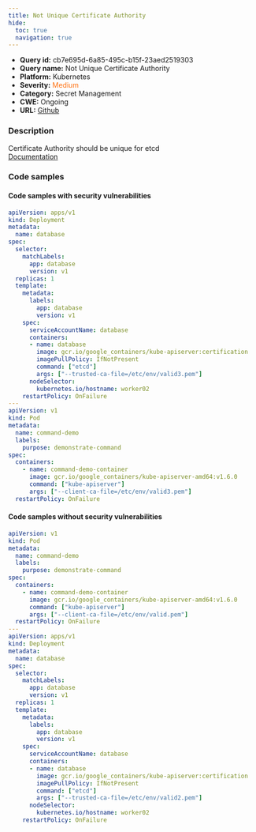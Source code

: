 ```yaml
---
title: Not Unique Certificate Authority
hide:
  toc: true
  navigation: true
---
```


<style>
  .highlight .hll {
    background-color: #ff171742;
  }
  .md-content {
    max-width: 1100px;
    margin: 0 auto;
  }
</style>

-   **Query id:** cb7e695d-6a85-495c-b15f-23aed2519303
-   **Query name:** Not Unique Certificate Authority
-   **Platform:** Kubernetes
-   **Severity:** <span style="color:#ff7213">Medium</span>
-   **Category:** Secret Management
-   **CWE:** Ongoing
-   **URL:** [Github](https://github.com/Checkmarx/kics/tree/master/assets/queries/k8s/not_unique_certificate_authority)

### Description
Certificate Authority should be unique for etcd<br>
[Documentation](https://kubernetes.io/docs/tasks/inject-data-application/define-command-argument-container/)

### Code samples
#### Code samples with security vulnerabilities
```yaml title="Positive test num. 1 - yaml file" hl_lines="22"
apiVersion: apps/v1
kind: Deployment
metadata:
  name: database
spec:
  selector:
    matchLabels:
      app: database
      version: v1
  replicas: 1
  template:
    metadata:
      labels:
        app: database
        version: v1
    spec:
      serviceAccountName: database
      containers:
      - name: database
        image: gcr.io/google_containers/kube-apiserver:certification
        imagePullPolicy: IfNotPresent
        command: ["etcd"]
        args: ["--trusted-ca-file=/etc/env/valid3.pem"]
      nodeSelector:
        kubernetes.io/hostname: worker02  
    restartPolicy: OnFailure
---
apiVersion: v1
kind: Pod
metadata:
  name: command-demo
  labels:
    purpose: demonstrate-command
spec:
  containers:
    - name: command-demo-container
      image: gcr.io/google_containers/kube-apiserver-amd64:v1.6.0
      command: ["kube-apiserver"]
      args: ["--client-ca-file=/etc/env/valid3.pem"]
  restartPolicy: OnFailure

```


#### Code samples without security vulnerabilities
```yaml title="Negative test num. 1 - yaml file"
apiVersion: v1
kind: Pod
metadata:
  name: command-demo
  labels:
    purpose: demonstrate-command
spec:
  containers:
    - name: command-demo-container
      image: gcr.io/google_containers/kube-apiserver-amd64:v1.6.0
      command: ["kube-apiserver"]
      args: ["--client-ca-file=/etc/env/valid.pem"]
  restartPolicy: OnFailure
---
apiVersion: apps/v1
kind: Deployment
metadata:
  name: database
spec:
  selector:
    matchLabels:
      app: database
      version: v1
  replicas: 1
  template:
    metadata:
      labels:
        app: database
        version: v1
    spec:
      serviceAccountName: database
      containers:
      - name: database
        image: gcr.io/google_containers/kube-apiserver:certification
        imagePullPolicy: IfNotPresent
        command: ["etcd"]
        args: ["--trusted-ca-file=/etc/env/valid2.pem"]
      nodeSelector:
        kubernetes.io/hostname: worker02  
    restartPolicy: OnFailure

```
